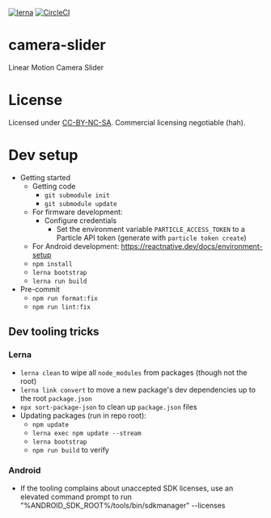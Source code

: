 [![lerna](https://img.shields.io/badge/maintained%20with-lerna-cc00ff.svg)](https://lerna.js.org/)
[![CircleCI](https://circleci.com/gh/rgiese/camera-slider/tree/master.svg?style=shield)](https://circleci.com/gh/rgiese/camera-slider/tree/master)

# camera-slider

Linear Motion Camera Slider

# License

Licensed under [CC-BY-NC-SA](LICENSE.md). Commercial licensing negotiable (hah).

# Dev setup

- Getting started
  - Getting code
    - `git submodule init`
    - `git submodule update`
  - For firmware development:
    - Configure credentials
      - Set the environment variable `PARTICLE_ACCESS_TOKEN` to a Particle API token (generate with `particle token create`)
  - For Android development: https://reactnative.dev/docs/environment-setup
  - `npm install`
  - `lerna bootstrap`
  - `lerna run build`
- Pre-commit
  - `npm run format:fix`
  - `npm run lint:fix`

## Dev tooling tricks

### Lerna

- `lerna clean` to wipe all `node_modules` from packages (though not the root)
- `lerna link convert` to move a new package's dev dependencies up to the root `package.json`
- `npx sort-package-json` to clean up `package.json` files
- Updating packages (run in repo root):
  - `npm update`
  - `lerna exec npm update --stream`
  - `lerna bootstrap`
  - `npm run build` to verify

### Android

- If the tooling complains about unaccepted SDK licenses, use an elevated command prompt to run "%ANDROID_SDK_ROOT%/tools/bin/sdkmanager" --licenses